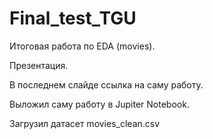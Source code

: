 # Final_test_TGU

Итоговая работа по EDA (movies).

Презентация. 

В последнем слайде ссылка на саму работу.

Выложил саму работу в Jupiter Notebook.

Загрузил датасет movies_clean.csv
